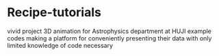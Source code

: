 # Recipe-tutorials
vivid project 3D animation for Astrophysics department at HUJI example codes
making a platform for conveniently presenting their data with only limited knowledge of code necessary
